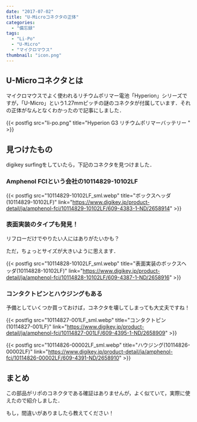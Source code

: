 ```yaml
---
date: "2017-07-02"
title: "U-Microコネクタの正体"
categories:
  - "備忘録"
tags:
  - "Li-Po"
  - "U-Micro"
  - "マイクロマウス"
thumbnail: "icon.png"
---
```


## U-Microコネクタとは

マイクロマウスでよく使われるリチウムポリマー電池「Hyperion」シリーズですが，「U-Micro」という1.27mmピッチの謎のコネクタが付属しています．それの正体がなんとなくわかったので記事にしました．

<!--more-->
 
{{< postfig src="li-po.png" title="Hyperion G3 リチウムポリマーバッテリー " >}}


## 見つけたもの

digikey surfingをしていたら，下記のコネクタを見つけました．

### Amphenol FCIという会社の10114829-10102LF

{{< postfig src="10114829-10102LF_sml.webp" title="ボックスヘッダ(10114829-10102LF)" link="https://www.digikey.jp/product-detail/ja/amphenol-fci/10114829-10102LF/609-4383-1-ND/2658914" >}}

### 表面実装のタイプも発見！

リフローだけでやりたい人にはありがたいかも？

ただ，ちょっとサイズが大きいように思えます．

{{< postfig src="10114828-10102LF_sml.webp" title="表面実装のボックスヘッダ(10114828-10102LF)" link="https://www.digikey.jp/product-detail/ja/amphenol-fci/10114828-10102LF/609-4387-1-ND/2658916" >}}



### コンタクトピンとハウジングもある

予備としていくつか買っておけば，コネクタを壊してしまっても大丈夫ですね！

{{< postfig src="10114827-001LF_sml.webp" title="コンタクトピン(10114827-001LF)" link="https://www.digikey.jp/product-detail/ja/amphenol-fci/10114827-001LF/609-4395-1-ND/2658909" >}}

{{< postfig src="10114826-00002LF_sml.webp" title="ハウジング(10114826-00002LF)" link="https://www.digikey.jp/product-detail/ja/amphenol-fci/10114826-00002LF/609-4391-ND/2658910" >}}

## まとめ


この部品がリポのコネクタである確証はありませんが，よく似ていて，実際に使えたので紹介しました．

もし，間違いがありましたら教えてください！
